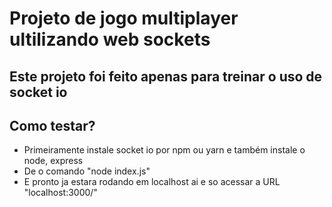 # Projeto de jogo multiplayer ultilizando web sockets

## Este projeto foi feito apenas para treinar o uso de socket io

## Como testar?
- Primeiramente instale socket io por npm ou yarn e também instale o node, express
- De o comando "node index.js"
- E pronto ja estara rodando em localhost ai e so acessar a URL "localhost:3000/"
